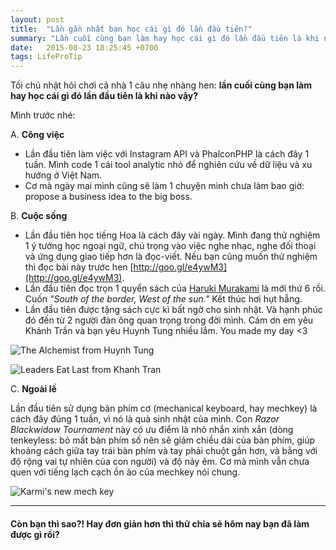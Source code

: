 ```yaml
---
layout: post
title:  "Lần gần nhất bạn học cái gì đó lần đầu tiên?"
summary: "Lần cuối cùng bạn làm hay học cái gì đó lần đầu tiên là khi nào vậy?"
date:   2015-08-23 18:25:45 +0700
tags: LifeProTip
---
```

Tối chủ nhật hỏi chơi cả nhà 1 câu nhẹ nhàng hen: **lần cuối cùng bạn làm hay học cái gì đó lần đầu tiên là khi nào vậy?**

Mình trước nhé:

A. **Công việc**

- Lần đầu tiên làm việc với Instagram API và PhalconPHP là cách đây 1 tuần. Mình code 1 cái tool analytic nhỏ để nghiên cứu về dữ liệu và xu hướng ở Việt Nam.
- Cơ mà ngày mai mình cũng sẽ làm 1 chuyện mình chưa làm bao giờ: propose a business idea to the big boss.

B. **Cuộc sống**

- Lần đầu tiên học tiếng Hoa là cách đây vài ngày. Mình đang thử nghiệm 1 ý tưởng học ngoại ngữ, chú trọng vào việc nghe nhạc, nghe đối thoại và ứng dụng giao tiếp hơn là đọc-viết. Nếu bạn cũng muốn thử nghiệm thì đọc bài này trước hen [http://goo.gl/e4ywM3](http://goo.gl/e4ywM3).
- Lần đầu tiên đọc trọn 1 quyển sách của [Haruki Murakami](Haruki-Murakami-desk.html) là mới thứ 6 rồi. Cuốn _"South of the border, West of the sun."_ Kết thúc hơi hụt hẫng.
- Lần đầu tiên được tặng sách cực kì bất ngờ cho sinh nhật. Và hạnh phúc đó đến từ 2 người đàn ông quan trọng trong đời mình. Cám ơn em yêu Khánh Trần và bạn yêu Huynh Tung nhiều lắm. You made my day <3

![The Alchemist from Huynh Tung](https://cloud.githubusercontent.com/assets/3367376/12884985/9f13b700-ce94-11e5-9086-51b8b086c1bd.png)

![Leaders Eat Last from Khanh Tran](https://cloud.githubusercontent.com/assets/3367376/12884990/a7c1039e-ce94-11e5-8d92-4ea70efd7d28.png)

C. **Ngoài lề**

Lần đầu tiên sử dụng bàn phím cơ (mechanical keyboard, hay mechkey) là cách đây đúng 1 tuần, vì nó là quà sinh nhật của mình. Con _Razor Blackwidow Tournament_ này có ưu điểm là nhỏ nhắn xinh xắn (dòng tenkeyless: bỏ mất bàn phím số nên sẽ giảm chiều dài của bàn phím, giúp khoảng cách giữa tay trái bàn phím và tay phải chuột gần hơn, và bằng với độ rộng vai tự nhiên của con người) và độ nảy êm. Cơ mà mình vẫn chưa quen với tiếng lạch cạch ồn ào của mechkey nói chung.

![Karmi's new mech key](https://cloud.githubusercontent.com/assets/3367376/12884994/b224d5c2-ce94-11e5-817f-d56e0467f0c8.png)

------

#### Còn bạn thì sao?! Hay đơn giản hơn thì thử chia sẻ hôm nay bạn đã làm được gì rồi?
